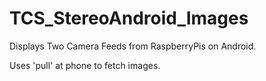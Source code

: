# TCS_StereoAndroid_Images
Displays Two Camera Feeds from RaspberryPis on Android.

Uses 'pull' at phone to fetch images.

